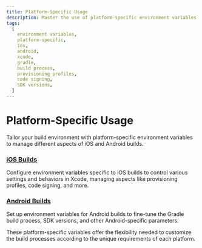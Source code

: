 ```yaml
---
title: Platform-Specific Usage
description: Master the use of platform-specific environment variables to customize your build environment. Manage iOS and Android builds, code signing, and provisioning profiles effectively.
tags:
  [
    environment variables,
    platform-specific,
    ios,
    android,
    xcode,
    gradle,
    build process,
    provisioning profiles,
    code signing,
    SDK versions,
  ]
---
```


# Platform-Specific Usage

Tailor your build environment with platform-specific environment variables to manage different aspects of iOS and Android builds.

### [iOS Builds](/environment-variables/platform-specific-usage/using-environment-variables-in-ios-projects)

Configure environment variables specific to iOS builds to control various settings and behaviors in Xcode, managing aspects like provisioning profiles, code signing, and more.

### [Android Builds](/environment-variables/platform-specific-usage/using-environment-variables-in-android-projects)

Set up environment variables for Android builds to fine-tune the Gradle build process, SDK versions, and other Android-specific parameters.

These platform-specific variables offer the flexibility needed to customize the build processes according to the unique requirements of each platform.
